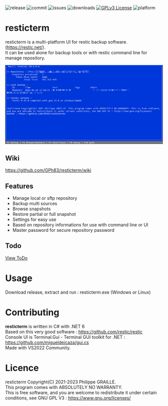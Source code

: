 
![release](https://img.shields.io/github/v/release/GPh83/resticterm?include_prereleases)
![commit](https://img.shields.io/github/last-commit/GPh83/resticterm) 
![issues](https://img.shields.io/github/issues/GPh83/resticterm) 
![downloads](https://img.shields.io/github/downloads/GPh83/resticterm/total)
[![GPLv3 License](https://img.shields.io/badge/License-GPL%20v3-yellow.svg)](https://opensource.org/licenses/)
![platform](https://img.shields.io/badge/platform-Windows%20Linux-blue)

# resticterm

resticterm is a multi-platform UI for restic backup software. (https://restic.net/).  
It can be used alone for backup tools or with restic command line for manage repository.

![MainScreen](https://github.com/GPh83/resticterm/blob/master/resticterm/Img/resticterm_screens.gif)

## Wiki 

https://github.com/GPh83/resticterm/wiki

## Features
- Manage local or sftp repository
- Backup multi sources 
- Browse snapshots
- Restore partial or full snapshot
- Settings for easy use
- Based on repository informations for use with command line or UI
- Master password for secure repository password

## Todo
[View ToDo](https://github.com/GPh83/resticterm/blob/master/TODO.md)

# Usage

Download release, extract and run : resticterm.exe (Windows or Linux)


# Contributing

**resticterm** is written in C# with .NET 6  
Based on this very good software : https://github.com/restic/restic  
Console UI is Terminal.Gui - Terminal GUI toolkit for .NET : https://github.com/migueldeicaza/gui.cs  
Made with VS2022 Community.


# Licence 

resticterm Copyright(C) 2021-2023 Philippe GRAILLE.  
This program comes with ABSOLUTELY NO WARRANTY.  
This is free software, and you are welcome to redistribute it under certain conditions, see GNU GPL V3 : https://www.gnu.org/licenses/






